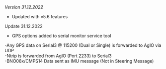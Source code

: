 *Version 31.12.2022*  
- Updated with v5.6 features  

Update 31.12.2022  
- GPS options added to serial monitor service tool  

-Any GPS data on Serial3 @ 115200 (Dual or Single) is forwarded to AgIO via UDP  
-Ntrip is forwarded from AgIO (Port 2233) to Serial3  
-BNO08x/CMPS14 Data sent as IMU message (Not in Steering Message)   

